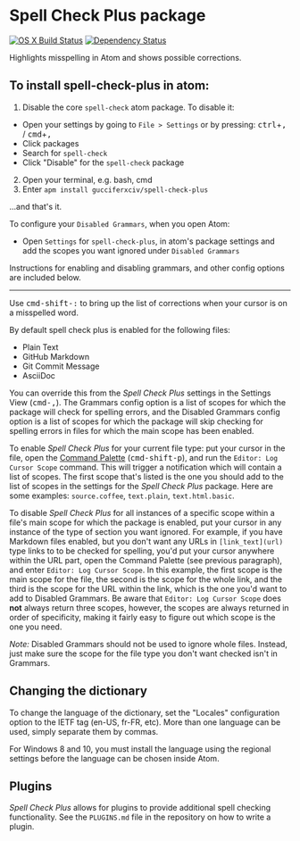 # Spell Check Plus package
[![OS X Build Status](https://travis-ci.org/gucciferxciv/spell-check-plus.svg?branch=master)](https://travis-ci.org/gucciferxciv/spell-check-plus) [![Dependency Status](https://david-dm.org/gucciferxciv/spell-check-plus.svg)](https://david-dm.org/gucciferxciv/spell-check-plus)

Highlights misspelling in Atom and shows possible corrections.

To install spell-check-plus in atom:
----------

1. Disable the core `spell-check` atom package. To disable it:

* Open your settings by going to `File > Settings` or by pressing: <kbd>ctrl</kbd>+<kbd>,</kbd> / <kbd>cmd</kbd>+<kbd>,</kbd>
* Click packages
* Search for `spell-check`
* Click "Disable" for the `spell-check` package

2. Open your terminal, e.g. bash, cmd
3. Enter `apm install gucciferxciv/spell-check-plus`

...and that's it.

To configure your `Disabled Grammars`, when you open Atom:


* Open `Settings` for `spell-check-plus`, in atom's package settings and add the scopes you want ignored under `Disabled Grammars`

Instructions for enabling and disabling grammars, and other config options are included below.

----------

Use <kbd>cmd-shift-:</kbd> to bring up the list of corrections when your cursor is on a misspelled word.

By default spell check plus is enabled for the following files:

* Plain Text
* GitHub Markdown
* Git Commit Message
* AsciiDoc

You can override this from the _Spell Check Plus_ settings in the Settings View (<kbd>cmd-,</kbd>). The Grammars config option is a list of scopes for which the package will check for spelling errors, and the Disabled Grammars config option is a list of scopes for which the package will skip checking for spelling errors in files for which the main scope has been enabled.

To enable _Spell Check Plus_ for your current file type: put your cursor in the file, open the [Command Palette](https://github.com/atom/command-palette)
(<kbd>cmd-shift-p</kbd>), and run the `Editor: Log Cursor Scope` command. This will trigger a notification which will contain a list of scopes. The first scope that's listed is the one you should add to the list of scopes in the settings for the _Spell Check Plus_ package. Here are some examples: `source.coffee`, `text.plain`, `text.html.basic`.

To disable _Spell Check Plus_ for all instances of a specific scope within a file's main scope for which the package is enabled, put your cursor in any instance of the type of section you want ignored. For example, if you have Markdown files enabled, but you don't want any URLs in `[link_text](url)` type links to to be checked for spelling, you'd put your cursor anywhere within the URL part, open the Command Palette (see previous paragraph), and enter `Editor: Log Cursor Scope`. In this example, the first scope is the main scope for the file, the second is the scope for the whole link, and the third is the scope for the URL within the link, which is the one you'd want to add to Disabled Grammars. Be aware that `Editor: Log Cursor Scope` does __not__ always return three scopes, however, the scopes are always returned in order of specificity, making it fairly easy to figure out which scope is the one you need.

*Note:* Disabled Grammars should not be used to ignore whole files. Instead, just make sure the scope for the file type you don't want checked isn't in Grammars.

## Changing the dictionary

To change the language of the dictionary, set the "Locales" configuration option to the IETF tag (en-US, fr-FR, etc). More than one language can be used, simply separate them by commas.

For Windows 8 and 10, you must install the language using the regional settings before the language can be chosen inside Atom.

## Plugins

_Spell Check Plus_ allows for plugins to provide additional spell checking functionality. See the `PLUGINS.md` file in the repository on how to write a plugin.
